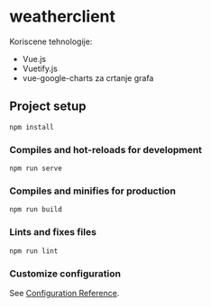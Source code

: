 # weatherclient
 Koriscene tehnologije:
  - Vue.js
  - Vuetify.js
  - vue-google-charts za crtanje grafa
  
## Project setup
```
npm install
```

### Compiles and hot-reloads for development
```
npm run serve
```

### Compiles and minifies for production
```
npm run build
```

### Lints and fixes files
```
npm run lint
```

### Customize configuration
See [Configuration Reference](https://cli.vuejs.org/config/).
